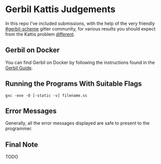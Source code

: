 # Gerbil Kattis Judgements

In this repo I've included submissions, with the help of the very friendly [#gerbil-scheme](https://gitter.im/gerbil-scheme/community) gitter community, for various results you should expect from the Kattis problem [different](https://open.kattis.com/problems/different).

## Gerbil on Docker
You can find Gerbil on Docker by following the instructions found in the [Gerbil Guide](https://cons.io/guide/#skip-the-install-get-started-on-docker).

## Running the Programs With Suitable Flags
`gxc -exe -O [-static -v] filename.ss`

## Error Messages
Generally, all the error messages displayed are safe to present to the programmer.

## Final Note
TODO